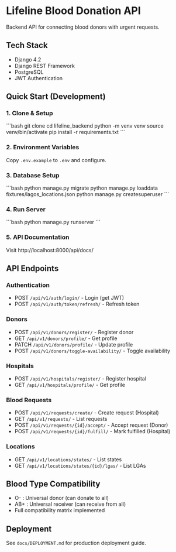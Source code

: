 # Lifeline Blood Donation API

Backend API for connecting blood donors with urgent requests.

## Tech Stack
- Django 4.2
- Django REST Framework
- PostgreSQL
- JWT Authentication

## Quick Start (Development)

### 1. Clone & Setup
\`\`\`bash
git clone <repo-url>
cd lifeline_backend
python -m venv venv
source venv/bin/activate
pip install -r requirements.txt
\`\`\`

### 2. Environment Variables
Copy `.env.example` to `.env` and configure.

### 3. Database Setup
\`\`\`bash
python manage.py migrate
python manage.py loaddata fixtures/lagos_locations.json
python manage.py createsuperuser
\`\`\`

### 4. Run Server
\`\`\`bash
python manage.py runserver
\`\`\`

### 5. API Documentation
Visit http://localhost:8000/api/docs/

## API Endpoints

### Authentication
- POST `/api/v1/auth/login/` - Login (get JWT)
- POST `/api/v1/auth/token/refresh/` - Refresh token

### Donors
- POST `/api/v1/donors/register/` - Register donor
- GET `/api/v1/donors/profile/` - Get profile
- PATCH `/api/v1/donors/profile/` - Update profile
- POST `/api/v1/donors/toggle-availability/` - Toggle availability

### Hospitals
- POST `/api/v1/hospitals/register/` - Register hospital
- GET `/api/v1/hospitals/profile/` - Get profile

### Blood Requests
- POST `/api/v1/requests/create/` - Create request (Hospital)
- GET `/api/v1/requests/` - List requests
- POST `/api/v1/requests/{id}/accept/` - Accept request (Donor)
- POST `/api/v1/requests/{id}/fulfill/` - Mark fulfilled (Hospital)

### Locations
- GET `/api/v1/locations/states/` - List states
- GET `/api/v1/locations/states/{id}/lgas/` - List LGAs

## Blood Type Compatibility
- O- : Universal donor (can donate to all)
- AB+ : Universal receiver (can receive from all)
- Full compatibility matrix implemented

## Deployment
See `docs/DEPLOYMENT.md` for production deployment guide.